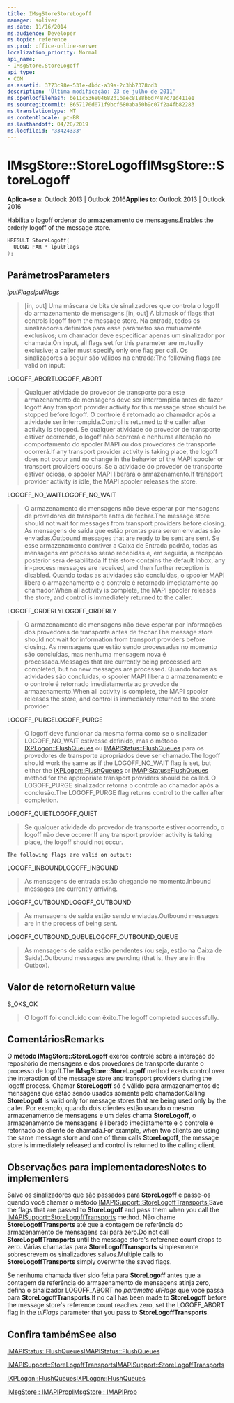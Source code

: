 ```yaml
---
title: IMsgStoreStoreLogoff
manager: soliver
ms.date: 11/16/2014
ms.audience: Developer
ms.topic: reference
ms.prod: office-online-server
localization_priority: Normal
api_name:
- IMsgStore.StoreLogoff
api_type:
- COM
ms.assetid: 3773c98e-531e-4bdc-a39a-2c3bb7378cd3
description: 'Última modificação: 23 de julho de 2011'
ms.openlocfilehash: be11c536804682d1baec8188b6d7487c71d411e1
ms.sourcegitcommit: 8657170d071f9bcf680aba50b9c07f2a4fb82283
ms.translationtype: MT
ms.contentlocale: pt-BR
ms.lasthandoff: 04/28/2019
ms.locfileid: "33424333"
---
```

# <a name="imsgstorestorelogoff"></a><span data-ttu-id="d9b07-103">IMsgStore::StoreLogoff</span><span class="sxs-lookup"><span data-stu-id="d9b07-103">IMsgStore::StoreLogoff</span></span>

  
  
<span data-ttu-id="d9b07-104">**Aplica-se a**: Outlook 2013 | Outlook 2016</span><span class="sxs-lookup"><span data-stu-id="d9b07-104">**Applies to**: Outlook 2013 | Outlook 2016</span></span> 
  
<span data-ttu-id="d9b07-105">Habilita o logoff ordenar do armazenamento de mensagens.</span><span class="sxs-lookup"><span data-stu-id="d9b07-105">Enables the orderly logoff of the message store.</span></span>
  
```cpp
HRESULT StoreLogoff(
  ULONG FAR * lpulFlags
);
```

## <a name="parameters"></a><span data-ttu-id="d9b07-106">Parâmetros</span><span class="sxs-lookup"><span data-stu-id="d9b07-106">Parameters</span></span>

 <span data-ttu-id="d9b07-107">_lpulFlags_</span><span class="sxs-lookup"><span data-stu-id="d9b07-107">_lpulFlags_</span></span>
  
> <span data-ttu-id="d9b07-108">[in, out] Uma máscara de bits de sinalizadores que controla o logoff do armazenamento de mensagens.</span><span class="sxs-lookup"><span data-stu-id="d9b07-108">[in, out] A bitmask of flags that controls logoff from the message store.</span></span> <span data-ttu-id="d9b07-109">Na entrada, todos os sinalizadores definidos para esse parâmetro são mutuamente exclusivos; um chamador deve especificar apenas um sinalizador por chamada.</span><span class="sxs-lookup"><span data-stu-id="d9b07-109">On input, all flags set for this parameter are mutually exclusive; a caller must specify only one flag per call.</span></span> <span data-ttu-id="d9b07-110">Os sinalizadores a seguir são válidos na entrada:</span><span class="sxs-lookup"><span data-stu-id="d9b07-110">The following flags are valid on input:</span></span>
    
<span data-ttu-id="d9b07-111">LOGOFF_ABORT</span><span class="sxs-lookup"><span data-stu-id="d9b07-111">LOGOFF_ABORT</span></span> 
  
> <span data-ttu-id="d9b07-112">Qualquer atividade do provedor de transporte para este armazenamento de mensagens deve ser interrompida antes de fazer logoff.</span><span class="sxs-lookup"><span data-stu-id="d9b07-112">Any transport provider activity for this message store should be stopped before logoff.</span></span> <span data-ttu-id="d9b07-113">O controle é retornado ao chamador após a atividade ser interrompida.</span><span class="sxs-lookup"><span data-stu-id="d9b07-113">Control is returned to the caller after activity is stopped.</span></span> <span data-ttu-id="d9b07-114">Se qualquer atividade do provedor de transporte estiver ocorrendo, o logoff não ocorrerá e nenhuma alteração no comportamento do spooler MAPI ou dos provedores de transporte ocorrerá.</span><span class="sxs-lookup"><span data-stu-id="d9b07-114">If any transport provider activity is taking place, the logoff does not occur and no change in the behavior of the MAPI spooler or transport providers occurs.</span></span> <span data-ttu-id="d9b07-115">Se a atividade do provedor de transporte estiver ociosa, o spooler MAPI liberará o armazenamento.</span><span class="sxs-lookup"><span data-stu-id="d9b07-115">If transport provider activity is idle, the MAPI spooler releases the store.</span></span> 
    
<span data-ttu-id="d9b07-116">LOGOFF_NO_WAIT</span><span class="sxs-lookup"><span data-stu-id="d9b07-116">LOGOFF_NO_WAIT</span></span> 
  
> <span data-ttu-id="d9b07-117">O armazenamento de mensagens não deve esperar por mensagens de provedores de transporte antes de fechar.</span><span class="sxs-lookup"><span data-stu-id="d9b07-117">The message store should not wait for messages from transport providers before closing.</span></span> <span data-ttu-id="d9b07-118">As mensagens de saída que estão prontas para serem enviadas são enviadas.</span><span class="sxs-lookup"><span data-stu-id="d9b07-118">Outbound messages that are ready to be sent are sent.</span></span> <span data-ttu-id="d9b07-119">Se esse armazenamento contiver a Caixa de Entrada padrão, todas as mensagens em processo serão recebidas e, em seguida, a recepção posterior será desabilitada.</span><span class="sxs-lookup"><span data-stu-id="d9b07-119">If this store contains the default Inbox, any in-process messages are received, and then further reception is disabled.</span></span> <span data-ttu-id="d9b07-120">Quando todas as atividades são concluídas, o spooler MAPI libera o armazenamento e o controle é retornado imediatamente ao chamador.</span><span class="sxs-lookup"><span data-stu-id="d9b07-120">When all activity is complete, the MAPI spooler releases the store, and control is immediately returned to the caller.</span></span> 
    
<span data-ttu-id="d9b07-121">LOGOFF_ORDERLY</span><span class="sxs-lookup"><span data-stu-id="d9b07-121">LOGOFF_ORDERLY</span></span> 
  
> <span data-ttu-id="d9b07-122">O armazenamento de mensagens não deve esperar por informações dos provedores de transporte antes de fechar.</span><span class="sxs-lookup"><span data-stu-id="d9b07-122">The message store should not wait for information from transport providers before closing.</span></span> <span data-ttu-id="d9b07-123">As mensagens que estão sendo processadas no momento são concluídas, mas nenhuma mensagem nova é processada.</span><span class="sxs-lookup"><span data-stu-id="d9b07-123">Messages that are currently being processed are completed, but no new messages are processed.</span></span> <span data-ttu-id="d9b07-124">Quando todas as atividades são concluídas, o spooler MAPI libera o armazenamento e o controle é retornado imediatamente ao provedor de armazenamento.</span><span class="sxs-lookup"><span data-stu-id="d9b07-124">When all activity is complete, the MAPI spooler releases the store, and control is immediately returned to the store provider.</span></span> 
    
<span data-ttu-id="d9b07-125">LOGOFF_PURGE</span><span class="sxs-lookup"><span data-stu-id="d9b07-125">LOGOFF_PURGE</span></span> 
  
> <span data-ttu-id="d9b07-126">O logoff deve funcionar da mesma forma como se o sinalizador LOGOFF_NO_WAIT estivesse definido, mas o método [IXPLogon::FlushQueues](ixplogon-flushqueues.md) ou [IMAPIStatus::FlushQueues](imapistatus-flushqueues.md) para os provedores de transporte apropriados deve ser chamado.</span><span class="sxs-lookup"><span data-stu-id="d9b07-126">The logoff should work the same as if the LOGOFF_NO_WAIT flag is set, but either the [IXPLogon::FlushQueues](ixplogon-flushqueues.md) or [IMAPIStatus::FlushQueues](imapistatus-flushqueues.md) method for the appropriate transport providers should be called.</span></span> <span data-ttu-id="d9b07-127">O LOGOFF_PURGE sinalizador retorna o controle ao chamador após a conclusão.</span><span class="sxs-lookup"><span data-stu-id="d9b07-127">The LOGOFF_PURGE flag returns control to the caller after completion.</span></span> 
    
<span data-ttu-id="d9b07-128">LOGOFF_QUIET</span><span class="sxs-lookup"><span data-stu-id="d9b07-128">LOGOFF_QUIET</span></span> 
  
> <span data-ttu-id="d9b07-129">Se qualquer atividade do provedor de transporte estiver ocorrendo, o logoff não deve ocorrer.</span><span class="sxs-lookup"><span data-stu-id="d9b07-129">If any transport provider activity is taking place, the logoff should not occur.</span></span>
    
    The following flags are valid on output:
    
<span data-ttu-id="d9b07-130">LOGOFF_INBOUND</span><span class="sxs-lookup"><span data-stu-id="d9b07-130">LOGOFF_INBOUND</span></span> 
  
> <span data-ttu-id="d9b07-131">As mensagens de entrada estão chegando no momento.</span><span class="sxs-lookup"><span data-stu-id="d9b07-131">Inbound messages are currently arriving.</span></span>
    
<span data-ttu-id="d9b07-132">LOGOFF_OUTBOUND</span><span class="sxs-lookup"><span data-stu-id="d9b07-132">LOGOFF_OUTBOUND</span></span> 
  
> <span data-ttu-id="d9b07-133">As mensagens de saída estão sendo enviadas.</span><span class="sxs-lookup"><span data-stu-id="d9b07-133">Outbound messages are in the process of being sent.</span></span>
    
<span data-ttu-id="d9b07-134">LOGOFF_OUTBOUND_QUEUE</span><span class="sxs-lookup"><span data-stu-id="d9b07-134">LOGOFF_OUTBOUND_QUEUE</span></span> 
  
> <span data-ttu-id="d9b07-135">As mensagens de saída estão pendentes (ou seja, estão na Caixa de Saída).</span><span class="sxs-lookup"><span data-stu-id="d9b07-135">Outbound messages are pending (that is, they are in the Outbox).</span></span>
    
## <a name="return-value"></a><span data-ttu-id="d9b07-136">Valor de retorno</span><span class="sxs-lookup"><span data-stu-id="d9b07-136">Return value</span></span>

<span data-ttu-id="d9b07-137">S_OK</span><span class="sxs-lookup"><span data-stu-id="d9b07-137">S_OK</span></span> 
  
> <span data-ttu-id="d9b07-138">O logoff foi concluído com êxito.</span><span class="sxs-lookup"><span data-stu-id="d9b07-138">The logoff completed successfully.</span></span>
    
## <a name="remarks"></a><span data-ttu-id="d9b07-139">Comentários</span><span class="sxs-lookup"><span data-stu-id="d9b07-139">Remarks</span></span>

<span data-ttu-id="d9b07-140">O **método IMsgStore::StoreLogoff** exerce controle sobre a interação do repositório de mensagens e dos provedores de transporte durante o processo de logoff.</span><span class="sxs-lookup"><span data-stu-id="d9b07-140">The **IMsgStore::StoreLogoff** method exerts control over the interaction of the message store and transport providers during the logoff process.</span></span> <span data-ttu-id="d9b07-141">Chamar **StoreLogoff** só é válido para armazenamentos de mensagens que estão sendo usados somente pelo chamador.</span><span class="sxs-lookup"><span data-stu-id="d9b07-141">Calling **StoreLogoff** is valid only for message stores that are being used only by the caller.</span></span> <span data-ttu-id="d9b07-142">Por exemplo, quando dois clientes estão usando o mesmo armazenamento de mensagens e um deles chama **StoreLogoff**, o armazenamento de mensagens é liberado imediatamente e o controle é retornado ao cliente de chamada.</span><span class="sxs-lookup"><span data-stu-id="d9b07-142">For example, when two clients are using the same message store and one of them calls **StoreLogoff**, the message store is immediately released and control is returned to the calling client.</span></span>
  
## <a name="notes-to-implementers"></a><span data-ttu-id="d9b07-143">Observações para implementadores</span><span class="sxs-lookup"><span data-stu-id="d9b07-143">Notes to implementers</span></span>

<span data-ttu-id="d9b07-144">Salve os sinalizadores que são passados para **StoreLogoff** e passe-os quando você chamar o método [IMAPISupport::StoreLogoffTransports.](imapisupport-storelogofftransports.md)</span><span class="sxs-lookup"><span data-stu-id="d9b07-144">Save the flags that are passed to **StoreLogoff** and pass them when you call the [IMAPISupport::StoreLogoffTransports](imapisupport-storelogofftransports.md) method.</span></span> <span data-ttu-id="d9b07-145">Não chame **StoreLogoffTransports** até que a contagem de referência do armazenamento de mensagens cai para zero.</span><span class="sxs-lookup"><span data-stu-id="d9b07-145">Do not call **StoreLogoffTransports** until the message store's reference count drops to zero.</span></span> <span data-ttu-id="d9b07-146">Várias chamadas para **StoreLogoffTransports** simplesmente sobrescrevem os sinalizadores salvos.</span><span class="sxs-lookup"><span data-stu-id="d9b07-146">Multiple calls to **StoreLogoffTransports** simply overwrite the saved flags.</span></span> 
  
<span data-ttu-id="d9b07-147">Se nenhuma chamada tiver sido feita para **StoreLogoff** antes que a contagem de referência do armazenamento de mensagens atinja zero, defina o sinalizador LOGOFF_ABORT no  _parâmetro ulFlags_ que você passa para **StoreLogoffTransports**.</span><span class="sxs-lookup"><span data-stu-id="d9b07-147">If no call has been made to **StoreLogoff** before the message store's reference count reaches zero, set the LOGOFF_ABORT flag in the  _ulFlags_ parameter that you pass to **StoreLogoffTransports**.</span></span>
  
## <a name="see-also"></a><span data-ttu-id="d9b07-148">Confira também</span><span class="sxs-lookup"><span data-stu-id="d9b07-148">See also</span></span>



[<span data-ttu-id="d9b07-149">IMAPIStatus::FlushQueues</span><span class="sxs-lookup"><span data-stu-id="d9b07-149">IMAPIStatus::FlushQueues</span></span>](imapistatus-flushqueues.md)
  
[<span data-ttu-id="d9b07-150">IMAPISupport::StoreLogoffTransports</span><span class="sxs-lookup"><span data-stu-id="d9b07-150">IMAPISupport::StoreLogoffTransports</span></span>](imapisupport-storelogofftransports.md)
  
[<span data-ttu-id="d9b07-151">IXPLogon::FlushQueues</span><span class="sxs-lookup"><span data-stu-id="d9b07-151">IXPLogon::FlushQueues</span></span>](ixplogon-flushqueues.md)
  
[<span data-ttu-id="d9b07-152">IMsgStore : IMAPIProp</span><span class="sxs-lookup"><span data-stu-id="d9b07-152">IMsgStore : IMAPIProp</span></span>](imsgstoreimapiprop.md)


